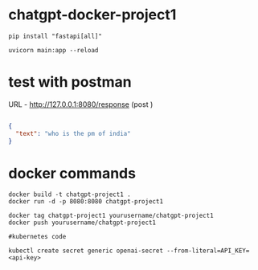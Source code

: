 # chatgpt-docker-project1

```
pip install "fastapi[all]"

uvicorn main:app --reload

```

# test with postman
URL - http://127.0.0.1:8080/response
(post
)
```json

{
  "text": "who is the pm of india"
}

```
# docker commands
```
docker build -t chatgpt-project1 .
docker run -d -p 8080:8080 chatgpt-project1

docker tag chatgpt-project1 yourusername/chatgpt-project1
docker push yourusername/chatgpt-project1

```

```
#kubernetes code

kubectl create secret generic openai-secret --from-literal=API_KEY=<api-key>
```

